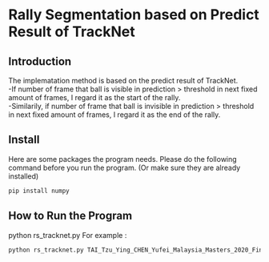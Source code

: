 # Rally Segmentation based on Predict Result of TrackNet

## Introduction
The implematation method is based on the predict result of TrackNet.<br> 
-If number of frame that ball is visible in prediction > threshold in next fixed amount of frames, I regard it as the start of the rally. <br>
-Similarily, if number of frame that ball is invisible in prediction > threshold in next fixed amount of frames, I regard it as the end of the rally.
 
## Install
Here are some packages the program needs. Please do the following command before you run the program.
(Or make sure they are already installed)
```sh
pip install numpy
```

## How to Run the Program
python rs_tracknet.py <input-predict-csv-path> <output-csv-filename>
For example :
```sh
python rs_tracknet.py TAI_Tzu_Ying_CHEN_Yufei_Malaysia_Masters_2020_Finals_predict.csv output.csv
```


